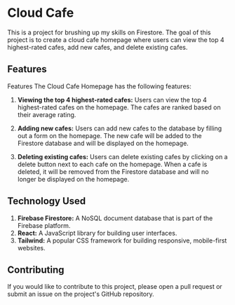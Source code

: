 
# Cloud Cafe

This is a project for brushing up my skills on Firestore. The goal of this project is to create a cloud cafe homepage where users can view the top 4 highest-rated cafes, add new cafes, and delete existing cafes.

## Features

Features
The Cloud Cafe Homepage has the following features:

1. **Viewing the top 4 highest-rated cafes:** Users can view the top 4 highest-rated cafes on the homepage. The cafes are ranked based on their average rating.

2. **Adding new cafes:** Users can add new cafes to the database by filling out a form on the homepage. The new cafe will be added to the Firestore database and will be displayed on the homepage.

3. **Deleting existing cafes:** Users can delete existing cafes by clicking on a delete button next to each cafe on the homepage. When a cafe is deleted, it will be removed from the Firestore database and will no longer be displayed on the homepage.
## Technology Used

1. **Firebase Firestore:** A NoSQL document database that is part of the Firebase platform.
2. **React:** A JavaScript library for building user interfaces.
3. **Tailwind:** A popular CSS framework for building responsive, mobile-first websites.

## Contributing

If you would like to contribute to this project, please open a pull request or submit an issue on the project's GitHub repository.

